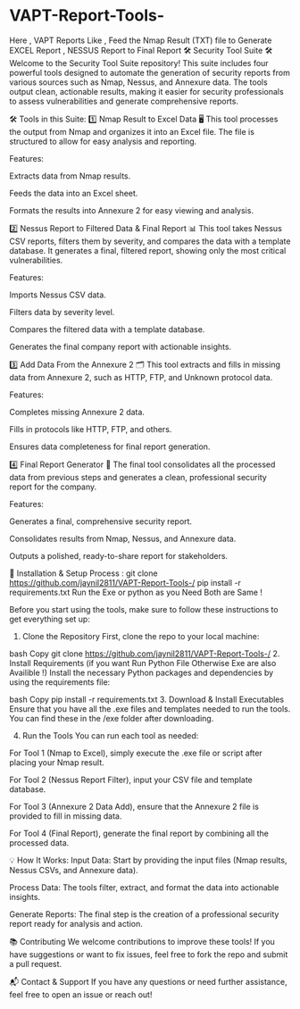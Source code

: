 # VAPT-Report-Tools-
Here , VAPT Reports Like , Feed the Nmap Result (TXT) file to Generate EXCEL Report , NESSUS Report to Final Report 
🛠️ Security Tool Suite 🛠️
Welcome to the Security Tool Suite repository! This suite includes four powerful tools designed to automate the generation of security reports from various sources such as Nmap, Nessus, and Annexure data. The tools output clean, actionable results, making it easier for security professionals to assess vulnerabilities and generate comprehensive reports.

🛠️ Tools in this Suite:
1️⃣ Nmap Result to Excel Data 🖥️
This tool processes the output from Nmap and organizes it into an Excel file. The file is structured to allow for easy analysis and reporting.

Features:

Extracts data from Nmap results.

Feeds the data into an Excel sheet.

Formats the results into Annexure 2 for easy viewing and analysis.

2️⃣ Nessus Report to Filtered Data & Final Report 📊
This tool takes Nessus CSV reports, filters them by severity, and compares the data with a template database. It generates a final, filtered report, showing only the most critical vulnerabilities.

Features:

Imports Nessus CSV data.

Filters data by severity level.

Compares the filtered data with a template database.

Generates the final company report with actionable insights.

3️⃣ Add Data From the Annexure 2 🗂️
This tool extracts and fills in missing data from Annexure 2, such as HTTP, FTP, and Unknown protocol data.

Features:

Completes missing Annexure 2 data.

Fills in protocols like HTTP, FTP, and others.

Ensures data completeness for final report generation.

4️⃣ Final Report Generator 📑
The final tool consolidates all the processed data from previous steps and generates a clean, professional security report for the company.

Features:

Generates a final, comprehensive security report.

Consolidates results from Nmap, Nessus, and Annexure data.

Outputs a polished, ready-to-share report for stakeholders.

🚀 Installation & Setup
Process :
git clone https://github.com/jaynil2811/VAPT-Report-Tools-/
pip install -r requirements.txt
Run the Exe or python as you Need Both are Same ! 

Before you start using the tools, make sure to follow these instructions to get everything set up:

1. Clone the Repository
First, clone the repo to your local machine:

bash
Copy
git clone https://github.com/jaynil2811/VAPT-Report-Tools-/
2. Install Requirements (if you want Run Python File Otherwise Exe are also Availible !)
Install the necessary Python packages and dependencies by using the requirements file:

bash
Copy
pip install -r requirements.txt
3. Download & Install Executables
Ensure that you have all the .exe files and templates needed to run the tools. You can find these in the /exe folder after downloading.

4. Run the Tools
You can run each tool as needed:

For Tool 1 (Nmap to Excel), simply execute the .exe file or script after placing your Nmap result.

For Tool 2 (Nessus Report Filter), input your CSV file and template database.

For Tool 3 (Annexure 2 Data Add), ensure that the Annexure 2 file is provided to fill in missing data.

For Tool 4 (Final Report), generate the final report by combining all the processed data.

💡 How It Works:
Input Data: Start by providing the input files (Nmap results, Nessus CSVs, and Annexure data).

Process Data: The tools filter, extract, and format the data into actionable insights.

Generate Reports: The final step is the creation of a professional security report ready for analysis and action.



📚 Contributing
We welcome contributions to improve these tools! If you have suggestions or want to fix issues, feel free to fork the repo and submit a pull request.

📬 Contact & Support
If you have any questions or need further assistance, feel free to open an issue or reach out!

